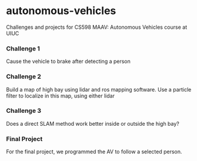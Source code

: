 # autonomous-vehicles

Challenges and projects for CS598 MAAV: Autonomous Vehicles course at UIUC

### Challenge 1
Cause the vehicle to brake after detecting a person

### Challenge 2
Build a map of high bay using lidar and ros mapping software. Use a particle filter to localize in this map, using either lidar

### Challenge 3
Does a direct SLAM method work better inside or outside the high bay?

### Final Project
For the final project, we programmed the AV to follow a selected person. 

